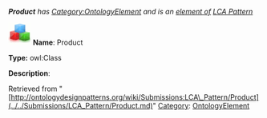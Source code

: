 ___Product__ has [Category:OntologyElement](../../Category/OntologyElement.md "Category:OntologyElement") and is an [element of](../../Property/ElementOf.md "Property:ElementOf") [LCA Pattern](../../Submissions/LCA_Pattern.md "Submissions:LCA Pattern")_


  




[![Class](../../images/thumb/2/27/Class.gif/45px-Class.gif)](../../Image/Class.gif.md "Class")
__Name__: Product 


__Type:__ owl:Class 


__Description__: 





Retrieved from "[http://ontologydesignpatterns.org/wiki/Submissions:LCA\_Pattern/Product](../../Submissions/LCA_Pattern/Product.md)"
 [Category](http://ontologydesignpatterns.org/wiki/Special:Categories "Special:Categories"): [OntologyElement](../../Category/OntologyElement.md "Category:OntologyElement")
